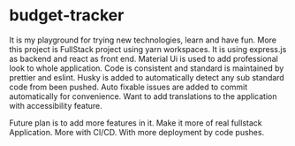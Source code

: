 # budget-tracker
It is my playground for trying new technologies, learn and have fun.
More this project is FullStack project using yarn workspaces. It is using express.js as backend and react as front end.
Material Ui is used to add professional look to whole application.
Code is consistent and standard is maintained by prettier and eslint.
Husky is added to automatically detect any sub standard code from been pushed. Auto fixable issues are added to commit automatically for convenience.
Want to add translations to the application with accessibility feature.

Future plan is to add more features in it. Make it more of real fullstack Application. More with CI/CD. With more deployment by code pushes.

